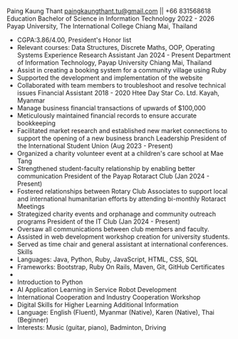 Paing Kaung Thant
paingkaungthant.tu@gmail.com || +66 831568618
Education 
Bachelor of Science in Information Technology			        2022 - 2026 
Payap University, The International College			    Chiang Mai, Thailand
* CGPA:3.86/4.00, President's Honor list
* Relevant courses: Data Structures, Discrete Maths, OOP, Operating Systems
Experience
Research Assistant						      Jan 2024 - Present
Department of Information Technology, Payap University          Chiang Mai, Thailand
* Assist in creating a booking system for a community village using Ruby
* Supported the development and implementation of the website
* Collaborated with team members to troubleshoot and resolve technical issues
Financial Assistant							        2018 - 2020
Htee Day Star Co. Ltd.							Kayah, Myanmar
* Manage business financial transactions of upwards of $100,000 
* Meticulously maintained financial records to ensure accurate bookkeeping
* Facilitated market research and established new market connections to support the opening of a new business branch
Leadership
President of the International Student Union (Aug 2023 - Present)
* Organized a charity volunteer event at a children's care school at Mae Tang
* Strengthened student-faculty relationship by enabling better communication 
President of the Payap Rotaract Club (Jan 2024 - Present)
* Fostered relationships between Rotary Club Associates to support local and international humanitarian efforts by attending bi-monthly Rotaract Meetings
* Strategized charity events and orphanage and community outreach programs
President of the IT Club (Jan 2024 - Present)
* Oversaw all communications between club members and faculty.
* Assisted in web development workshop creation for university students.
* Served as time chair and general assistant at international conferences.
Skills
* Languages: Java, Python, Ruby, JavaScript, HTML, CSS, SQL
* Frameworks: Bootstrap, Ruby On Rails, Maven, Git, GitHub
Certificates
* 
* Introduction to Python
* AI Application Learning in Service Robot Development
* International Cooperation and Industry Cooperation Workshop
* Digital Skills for Higher Learning 
Additional Information
* Language: English (Fluent), Myanmar (Native), Karen (Native), Thai (Beginner)
* Interests: Music (guitar, piano), Badminton, Driving
